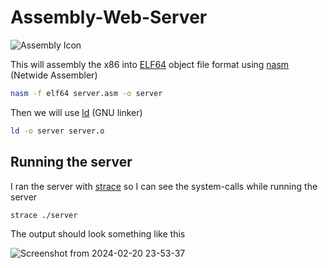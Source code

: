 # Assembly-Web-Server
![Assembly Icon](https://img.shields.io/badge/x86-Assembly-green?style=for-the-badge&logo=assembly)

This will assembly the x86 into [ELF64](https://en.wikipedia.org/wiki/Executable_and_Linkable_Format) object file format using [nasm](https://www.nasm.us/) (Netwide Assembler)
```bash
nasm -f elf64 server.asm -o server
```

Then we will use [ld](https://ftp.gnu.org/old-gnu/Manuals/ld-2.9.1/html_mono/ld.html) (GNU linker)
```bash
ld -o server server.o
```

## Running the server
I ran the server with [strace](https://en.wikipedia.org/wiki/Strace) so I can see the system-calls while running the server
```bash
strace ./server
```

The output should look something like this

![Screenshot from 2024-02-20 23-53-37](https://github.com/OmarAzizi/Assembly-Web-Server/assets/110500643/525c236f-79cb-46ef-a1db-c0743ef7bc83)
